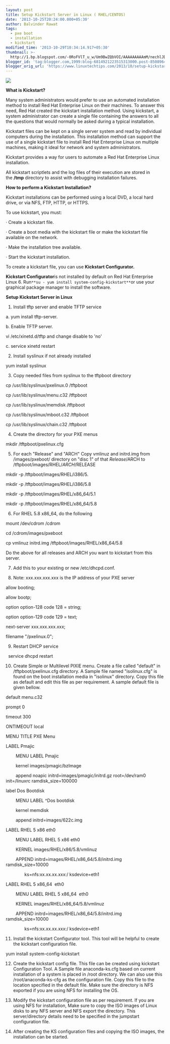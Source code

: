 ```yaml
---
layout: post
title: Setup Kickstart Server in Linux ( RHEL/CENTOS)
date: '2013-10-25T20:24:00.000+05:30'
author: Balvinder Rawat
tags:
  - pxe boot
  - installation
  - kickstart
modified_time: '2013-10-29T10:34:14.917+05:30'
thumbnail: >-
  http://1.bp.blogspot.com/-0RoFVlT_u_w/Um9BwZQbVOI/AAAAAAAAAmM/nechlJDH3J0/s72-c/netboot.png
blogger_id: 'tag:blogger.com,1999:blog-6814921223515313000.post-8508964222255614522'
blogger_orig_url: 'https://www.linuxtechtips.com/2013/10/setup-kickstart-server-in-linux.html'
---
```

[![](http://1.bp.blogspot.com/-0RoFVlT_u_w/Um9BwZQbVOI/AAAAAAAAAmM/nechlJDH3J0/s320/netboot.png)][1]

**What is Kickstart?**

  

Many system administrators would prefer to use an automated installation method to install Red Hat Enterprise Linux on their machines. To answer this need, Red Hat created the kickstart installation method. Using kickstart, a system administrator can create a single file containing the answers to all the questions that would normally be asked during a typical installation.

Kickstart files can be kept on a single server system and read by individual computers during the installation. This installation method can support the use of a single kickstart file to install Red Hat Enterprise Linux on multiple machines, making it ideal for network and system administrators.

Kickstart provides a way for users to automate a Red Hat Enterprise Linux installation.

All kickstart scriptlets and the log files of their execution are stored in the **/tmp** directory to assist with debugging installation failures.

  

**How to perform a Kickstart Installation?**

Kickstart installations can be performed using a local DVD, a local hard drive, or via NFS, FTP, HTTP, or HTTPS.

To use kickstart, you must:

· Create a kickstart file.

· Create a boot media with the kickstart file or make the kickstart file available on the network.

· Make the installation tree available.

· Start the kickstart installation.

  

To create a kickstart file, you can use **Kickstart Configurator.**

**Kickstart Configurator**is not installed by default on Red Hat Enterprise Linux 6. Run`**su - yum install system-config-kickstart**`or use your graphical package manager to install the software.

  

**Setup Kickstart Server in Linux**

  

1. Install tftp server and enable TFTP service

a. yum install tftp-server.

b. Enable TFTP server.

vi /etc/xinetd.d/tftp and change disable to 'no'

c. service xinetd restart  
  

2. Install syslinux if not already installed

yum install syslinux  
  

3. Copy needed files from syslinux to the tftpboot directory

cp /usr/lib/syslinux/pxelinux.0 /tftpboot

cp /usr/lib/syslinux/menu.c32 /tftpboot

cp /usr/lib/syslinux/memdisk /tftpboot

cp /usr/lib/syslinux/mboot.c32 /tftpboot

cp /usr/lib/syslinux/chain.c32 /tftpboot  
  

4. Create the directory for your PXE menus

mkdir /tftpboot/pxelinux.cfg  
  

5. For each "Release" and "ARCH" Copy vmlinuz and initrd.img from /images/pxeboot/ directory on "disc 1" of that $Release/$ARCH to /tftpboot/images/RHEL/$ARCH/$RELEASE

mkdir -p /tftpboot/images/RHEL/i386/5.

mkdir -p /tftpboot/images/RHEL/i386/5.8

mkdir -p /tftpboot/images/RHEL/x86_64/5.1

mkdir -p /tftpboot/images/RHEL/x86_64/5.8  
  

6. For RHEL 5.8 x86_64, do the following

mount /dev/cdrom /cdrom

cd /cdrom/images/pxeboot

cp vmlinuz initrd.img /tftpboot/images/RHEL/x86_64/5.8

Do the above for all releases and ARCH you want to kickstart from this server.  
  

7. Add this to your existing or new /etc/dhcpd.conf.  
  

8. Note: xxx.xxx.xxx.xxx is the IP address of your PXE server

allow booting;

allow bootp;

option option-128 code 128 = string;

option option-129 code 129 = text;

next-server xxx.xxx.xxx.xxx;

filename "/pxelinux.0";  
  

9. Restart DHCP service

  service dhcpd restart  
  

10. Create Simple or Multilevel PIXIE menu. Create a file called "default" in /tftpboot/pxelinux.cfg directory. A Sample file named "isolinux.cfg" is found on the boot installation media in "isolinux" directory. Copy this file as default and edit this file as per requirement. A sample default file is given bellow.

default menu.c32

prompt 0

timeout 300

ONTIMEOUT local

  

MENU TITLE PXE Menu

  

LABEL Pmajic

        MENU LABEL Pmajic

        kernel images/pmagic/bzImage

        append noapic initrd=images/pmagic/initrd.gz root=/dev/ram0 init=/linuxrc ramdisk_size=100000

  

label Dos Bootdisk

        MENU LABEL ^Dos bootdisk

        kernel memdisk

        append initrd=images/622c.img

  

LABEL RHEL 5 x86 eth0

        MENU LABEL RHEL 5 x86 eth0

        KERNEL images/RHEL/x86/5.8/vmlinuz

        APPEND initrd=images/RHEL/x86\_64/5.8/initrd.img ramdisk\_size=10000

               ks=nfs:xx.xx.xx.xxx:/ ksdevice=eth1

  

LABEL RHEL 5 x86_64  eth0

        MENU LABEL RHEL 5 x86_64  eth0

        KERNEL images/RHEL/x86_64/5.8/vmlinuz

        APPEND initrd=images/RHEL/x86\_64/5.8/initrd.img ramdisk\_size=10000

               ks=nfs:xx.xx.xx.xxx:/ ksdevice=eth1

  

11. Install the kickstart Configurator tool. This tool will be helpful to create the kickstart configuration file.

yum install system-config-kickstart  
  

12. Create the kickstart config file. This file can be created using kickstart Configuration Tool. A Sample file anaconda-ks.cfg based on current installation of a system is placed in /root directory. We can also use this /root/anaconda-ks-cfg as the configuration file. Copy this file to the location specified in the default file. Make sure the directory is NFS exported if you are using NFS for installing the OS.  
  

13. Modify the kickstart configuration file as per requirement. If you are using NFS for installation, Make sure to copy the ISO images of Linux disks to any NFS server and NFS export the directory. This server/directory details need to be specified in the jumpstart configuration file.  
  

14. After creating the KS configuration files and copying the ISO images, the installation can be started.

  

  

[1]: http://1.bp.blogspot.com/-0RoFVlT_u_w/Um9BwZQbVOI/AAAAAAAAAmM/nechlJDH3J0/s1600/netboot.png

